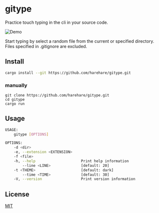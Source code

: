 # gitype

Practice touch typing in the cli in your source code.

<img src="./demo.gif" alt="Demo">

Start typing by select a random file from the current or specified directory.
Files specified in .gitignore are excluded.

## Install

```bash
cargo install --git https://github.com/harehare/gitype.git
```

### manually
```
git clone https://github.com/harehare/gitype.git
cd gitype 
cargo run
```

## Usage

```bash
USAGE:
    gitype [OPTIONS]

OPTIONS:
    -d <dir>                       
    -e, --extension <EXTENSION>    
    -f <file>                      
    -h, --help                     Print help information
        --line <LINE>              [default: 20]
    -t <THEME>                     [default: dark]
        --time <TIME>              [default: 30]
    -V, --version                  Print version information
```

## License

[MIT](http://opensource.org/licenses/MIT)
